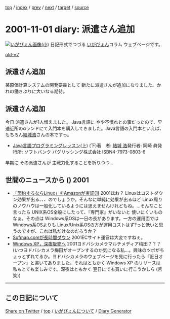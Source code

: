 [top](https://igapyon.github.io/diary/) 
 / [index](https://igapyon.github.io/diary/2001/index.html) 
 / [prev](https://igapyon.github.io/diary/2001/ig011031.html) 
 / [next](https://igapyon.github.io/diary/2001/ig011102.html) 
 / [target](https://igapyon.github.io/diary/2001/ig011101.html) 
 / [source](https://github.com/igapyon/diary/blob/gh-pages/2001/ig011101.html.src.md) 

2001-11-01 diary: 派遣さん追加
=====================================================================================================
[![いがぴょん画像(小)](https://igapyon.github.io/diary/images/iga200306s.jpg "いがぴょん")](https://igapyon.github.io/diary/memo/memoigapyon.html) 日記形式でつづる [いがぴょん](https://igapyon.github.io/diary/memo/memoigapyon.html)コラム ウェブページです。

[old-v2](ig011101-orig.html)

## 派遣さん追加

某原価計算システムの開発要員として 新たに派遣さんが追加になりました。かれの働きぶりに大いなる期待。


## 派遣さん追加

今日 派遣さんが1人増えました。
Java言語に やや不慣れとの事だったので、早速近所のαランドにて入門本を購入してきました。Java言語の入門本といえば、もちろん[結城浩](http://www.hyuki.com/)さんの本ですっ。

* [Java言語プログラミングレッスン](http://www.hyuki.com/jb/)(上) (下)著　者: [結城 浩](http://www.hyuki.com/)発行者: 岡崎 眞発行所: ソフトバンク パグリッシング株式会社
ISBN4-7973-0803-6 

早期に その派遣さんが 主戦力化することを祈りつつ…

## 世間のニュースから () 2001

* [「節約するならLinux」をAmazonが実証(1)](http://www.zdnet.co.jp/news/0110/31/e_amazon_m.html)  2001ほお？ Linuxはコストダウン効果が出る、、、のでしょうか。そんなに単純に効果が出るほど Linux周りのノウハウは一般化しているようには思えませんけれどもね。…そんなこと言ったら UNIX系OS全般にしたって、『専門家』がいないと 使いにくいものなぁ。その点は Windows系OSは一日の長があります。一方の運用面では Windows系OSよりも Linux/Unix系OSの方が運用コストはず?っと低いと思うのですが、これは私だけなのだろうか？
* [Sofmap.comが長時間ダウン](http://www.zdnet.co.jp/news/bursts/0111/01/sofmap.html)  2001ECサイト運営は大変ですねぇ。
* [Windows XP，深夜販売へ](http://www.zdnet.co.jp/news/bursts/0111/01/ms.html)  2001ヨドバシカメラマルチメディア梅田？？？ (いつヨドバシカメラ梅田がオープンするのか気になる私…。興味のツボがちょっとずれてるか。ヨドバシカメラのウェブページを見に行ったら『近日オープン』と書いてありました。それはともかく Windows XP のリリースは 私もとても楽しみです。深夜はともかく 翌日にでも買いに行こうかしら (苦笑))

----------------------------------------------------------------------------------------------------

## この日記について

[Share on Twitter](https://twitter.com/intent/tweet?hashtags=igapyon%2Cdiary%2C%E3%81%84%E3%81%8C%E3%81%B4%E3%82%87%E3%82%93&text=%E6%B4%BE%E9%81%A3%E3%81%95%E3%82%93%E8%BF%BD%E5%8A%A0&url=https%3A%2F%2Figapyon.github.io%2Fdiary%2F2001%2Fig011101.html) / [top](https://igapyon.github.io/diary/) / [いがぴょんについて](https://igapyon.github.io/diary/memo/memoigapyon.html) / [Diary Generator](https://github.com/igapyon/igapyonv3)
